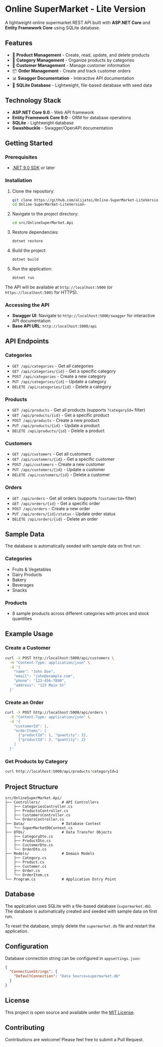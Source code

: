 # Online SuperMarket - Lite Version

A lightweight online supermarket REST API built with **ASP.NET Core** and **Entity Framework Core** using SQLite database.

## Features

- 🛒 **Product Management** - Create, read, update, and delete products
- 📂 **Category Management** - Organize products by categories
- 👤 **Customer Management** - Manage customer information
- 📦 **Order Management** - Create and track customer orders
- 📊 **Swagger Documentation** - Interactive API documentation
- 💾 **SQLite Database** - Lightweight, file-based database with seed data

## Technology Stack

- **ASP.NET Core 9.0** - Web API framework
- **Entity Framework Core 9.0** - ORM for database operations
- **SQLite** - Lightweight database
- **Swashbuckle** - Swagger/OpenAPI documentation

## Getting Started

### Prerequisites

- [.NET 9.0 SDK](https://dotnet.microsoft.com/download/dotnet/9.0) or later

### Installation

1. Clone the repository:
   ```bash
   git clone https://github.com/alijatoi/Online-SuperMarket-LiteVersion-.git
   cd Online-SuperMarket-LiteVersion-
   ```

2. Navigate to the project directory:
   ```bash
   cd src/OnlineSuperMarket.Api
   ```

3. Restore dependencies:
   ```bash
   dotnet restore
   ```

4. Build the project:
   ```bash
   dotnet build
   ```

5. Run the application:
   ```bash
   dotnet run
   ```

The API will be available at `http://localhost:5000` (or `https://localhost:5001` for HTTPS).

### Accessing the API

- **Swagger UI**: Navigate to `http://localhost:5000/swagger` for interactive API documentation
- **Base API URL**: `http://localhost:5000/api`

## API Endpoints

### Categories

- `GET /api/categories` - Get all categories
- `GET /api/categories/{id}` - Get a specific category
- `POST /api/categories` - Create a new category
- `PUT /api/categories/{id}` - Update a category
- `DELETE /api/categories/{id}` - Delete a category

### Products

- `GET /api/products` - Get all products (supports `?categoryId=` filter)
- `GET /api/products/{id}` - Get a specific product
- `POST /api/products` - Create a new product
- `PUT /api/products/{id}` - Update a product
- `DELETE /api/products/{id}` - Delete a product

### Customers

- `GET /api/customers` - Get all customers
- `GET /api/customers/{id}` - Get a specific customer
- `POST /api/customers` - Create a new customer
- `PUT /api/customers/{id}` - Update a customer
- `DELETE /api/customers/{id}` - Delete a customer

### Orders

- `GET /api/orders` - Get all orders (supports `?customerId=` filter)
- `GET /api/orders/{id}` - Get a specific order
- `POST /api/orders` - Create a new order
- `PUT /api/orders/{id}/status` - Update order status
- `DELETE /api/orders/{id}` - Delete an order

## Sample Data

The database is automatically seeded with sample data on first run:

### Categories
- Fruits & Vegetables
- Dairy Products
- Bakery
- Beverages
- Snacks

### Products
- 8 sample products across different categories with prices and stock quantities

## Example Usage

### Create a Customer
```bash
curl -X POST http://localhost:5000/api/customers \
  -H "Content-Type: application/json" \
  -d '{
    "name": "John Doe",
    "email": "john@example.com",
    "phone": "123-456-7890",
    "address": "123 Main St"
  }'
```

### Create an Order
```bash
curl -X POST http://localhost:5000/api/orders \
  -H "Content-Type: application/json" \
  -d '{
    "customerId": 1,
    "orderItems": [
      {"productId": 1, "quantity": 3},
      {"productId": 3, "quantity": 2}
    ]
  }'
```

### Get Products by Category
```bash
curl http://localhost:5000/api/products?categoryId=1
```

## Project Structure

```
src/OnlineSuperMarket.Api/
├── Controllers/          # API Controllers
│   ├── CategoriesController.cs
│   ├── ProductsController.cs
│   ├── CustomersController.cs
│   └── OrdersController.cs
├── Data/                 # Database Context
│   └── SuperMarketDbContext.cs
├── DTOs/                 # Data Transfer Objects
│   ├── CategoryDto.cs
│   ├── ProductDto.cs
│   ├── CustomerDto.cs
│   └── OrderDto.cs
├── Models/               # Domain Models
│   ├── Category.cs
│   ├── Product.cs
│   ├── Customer.cs
│   ├── Order.cs
│   └── OrderItem.cs
└── Program.cs            # Application Entry Point
```

## Database

The application uses SQLite with a file-based database (`supermarket.db`). The database is automatically created and seeded with sample data on first run.

To reset the database, simply delete the `supermarket.db` file and restart the application.

## Configuration

Database connection string can be configured in `appsettings.json`:

```json
{
  "ConnectionStrings": {
    "DefaultConnection": "Data Source=supermarket.db"
  }
}
```

## License

This project is open source and available under the [MIT License](LICENSE).

## Contributing

Contributions are welcome! Please feel free to submit a Pull Request.